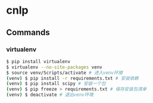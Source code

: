# cnlp

## Commands

### virtualenv

```bash
$ pip install virtualenv
$ virtualenv --no-site-packages venv
$ source venv/Scripts/activate # 进入venv环境
(venv) $ pip install -r requirements.txt # 安装依赖
(venv) $ pip install scipy # 安装一个包
(venv) $ pip freeze > requirements.txt # 保存安装包清单
(venv) $ deactivate # 退出venv环境
```

